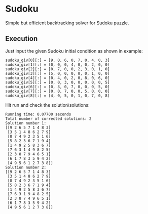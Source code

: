 # Sudoku

Simple but efficient backtracking solver for Sudoku puzzle.

## Execution
Just input the given Sudoku initial condition as shown in example:
```[bash]
sudoku_giv[0][:] = [9, 0, 6, 0, 7, 0, 4, 0, 3]
sudoku_giv[1][:] = [0, 0, 0, 4, 0, 0, 2, 0, 0]
sudoku_giv[2][:] = [0, 7, 0, 0, 2, 3, 0, 1, 0]
sudoku_giv[3][:] = [5, 0, 0, 0, 0, 0, 1, 0, 0]
sudoku_giv[4][:] = [0, 4, 0, 2, 0, 8, 0, 6, 0]
sudoku_giv[5][:] = [0, 0, 3, 0, 0, 0, 0, 0, 5]
sudoku_giv[6][:] = [0, 3, 0, 7, 0, 0, 0, 5, 0]
sudoku_giv[7][:] = [0, 0, 7, 0, 0, 5, 0, 0, 0]
sudoku_giv[8][:] = [4, 0, 5, 0, 1, 0, 7, 0, 8]
```

Hit run and check the solution\solutions:
```[bash]
Running time: 0.07700 seconds
Total number of corrected solutions: 2
Solution number 1:
[[9 2 6 5 7 1 4 8 3]
 [3 5 1 4 8 6 2 7 9]
 [8 7 4 9 2 3 5 1 6]
 [5 8 2 3 6 7 1 9 4]
 [1 4 9 2 5 8 3 6 7]
 [7 6 3 1 4 9 8 2 5]
 [2 3 8 7 9 4 6 5 1]
 [6 1 7 8 3 5 9 4 2]
 [4 9 5 6 1 2 7 3 8]]
Solution number 2:
[[9 2 6 5 7 1 4 8 3]
 [3 5 1 4 8 6 2 7 9]
 [8 7 4 9 2 3 5 1 6]
 [5 8 2 3 6 7 1 9 4]
 [1 4 9 2 5 8 3 6 7]
 [7 6 3 1 9 4 8 2 5]
 [2 3 8 7 4 9 6 5 1]
 [6 1 7 8 3 5 9 4 2]
 [4 9 5 6 1 2 7 3 8]]
```
